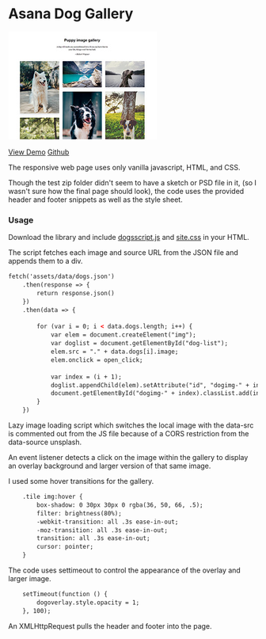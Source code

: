 # Asana Dog Gallery

[![](screenshot.jpg)](http://mbrownca.com/work/asana/dogs.html)

[View Demo](http://mbrownca.com/work/asana/dogs.html)
[Github](https://github.com/mbrownca/asana)

The responsive web page uses only vanilla javascript, HTML, and CSS.

Though the test zip folder didn't seem to have a sketch or PSD file in it, (so I wasn't sure how the final page should look), the code uses the provided header and footer snippets as well as the style sheet. 

### Usage ###
Download the library and include [dogsscript.js](https://github.com/mbrownca/asana/blob/master/assets/data/dogscripts.js) and [site.css](https://github.com/mbrownca/asana/blob/master/assets/styles/site.css) in your HTML.

The script fetches each image and source URL from the JSON file and appends them to a div.
```html
fetch('assets/data/dogs.json')
	.then(response => {
		return response.json()
	})
	.then(data => {

		for (var i = 0; i < data.dogs.length; i++) {
			var elem = document.createElement("img");
			var doglist = document.getElementById("dog-list");
			elem.src = "." + data.dogs[i].image;
			elem.onclick = open_click;
						     
			var index = (i + 1);
			doglist.appendChild(elem).setAttribute("id", "dogimg-" + index);
			document.getElementById("dogimg-" + index).classList.add(index);
		}
	})
```

Lazy image loading script which switches the local image with the data-src is commented out from the JS file because of a CORS restriction from the data-source unsplash.

An event listener detects a click on the image within the gallery to display an overlay background and larger version of that same image.

I used some hover transitions for the gallery.
```html
	.tile img:hover {
		box-shadow: 0 30px 30px 0 rgba(36, 50, 66, .5);
		filter: brightness(80%);
		-webkit-transition: all .3s ease-in-out;
		-moz-transition: all .3s ease-in-out;
		transition: all .3s ease-in-out;
		cursor: pointer;
	}
```

The code uses settimeout to control the appearance of the overlay and larger image.
```html
	setTimeout(function () {
		dogoverlay.style.opacity = 1;
	}, 100);
```

An XMLHttpRequest pulls the header and footer into the page.
